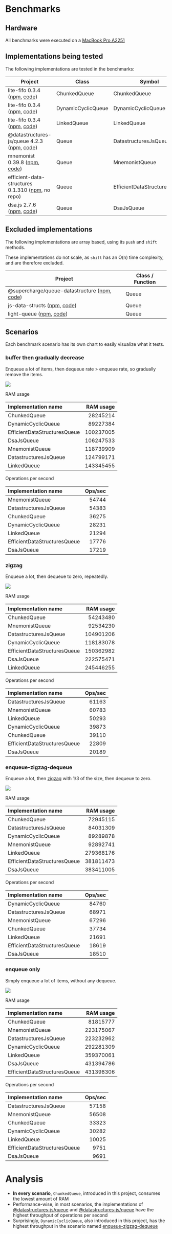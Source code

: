 # Benchmarks

## Hardware
All benchmarks were executed on a [MacBook Pro A2251](https://support.apple.com/en-il/111339)

## Implementations being tested

The following implementations are tested in the benchmarks:

| Project                                                                                                                                            | Class              | Symbol                       |
|----------------------------------------------------------------------------------------------------------------------------------------------------|--------------------|------------------------------|
| lite-fifo 0.3.4 ([npm](https://www.npmjs.com/package/lite-fifo), [code](https://github.com/kleinron/lite-fifo))                                    | ChunkedQueue       | ChunkedQueue                 |
| lite-fifo 0.3.4 ([npm](https://www.npmjs.com/package/lite-fifo), [code](https://github.com/kleinron/lite-fifo))                                    | DynamicCyclicQueue | DynamicCyclicQueue           |
| lite-fifo 0.3.4 ([npm](https://www.npmjs.com/package/lite-fifo), [code](https://github.com/kleinron/lite-fifo))                                    | LinkedQueue        | LinkedQueue                  |
| @datastructures-js/queue 4.2.3 ([npm](https://www.npmjs.com/package/@datastructures-js/queue), [code](https://github.com/datastructures-js/queue)) | Queue              | DatastructuresJsQueue        |
| mnemonist 0.39.8 ([npm](https://www.npmjs.com/package/mnemonist), [code](https://github.com/yomguithereal/mnemonist))                              | Queue              | MnemonistQueue               |
| efficient-data-structures 0.1.310 ([npm](https://www.npmjs.com/package/efficient-data-structures), no repo)                                        | Queue              | EfficientDataStructuresQueue |
| dsa.js 2.7.6 ([npm](https://www.npmjs.com/package/dsa.js), [code](https://github.com/amejiarosario/dsa.js-data-structures-algorithms-javascript))  | Queue              | DsaJsQueue                   |

## Excluded implementations

The following implementations are array based, using its `push` and `shift` methods.

These implementations do not scale, as `shift` has an O(n) time complexity, and are therefore excluded.

| Project                                                                                                                                                              | Class / Function |
|----------------------------------------------------------------------------------------------------------------------------------------------------------------------|------------------|
| @supercharge/queue-datastructure ([npm](https://www.npmjs.com/package/@supercharge/queue-datastructure), [code](https://github.com/supercharge/queue-datastructure)) | Queue            |                           
| js-data-structs ([npm](https://www.npmjs.com/package/js-data-structs), [code](https://github.com/Aveek-Saha/js-data-structs))                                        | Queue            |                           
| light-queue ([npm](https://www.npmjs.com/package/light-queue), [code](https://github.com/mmujic/light-queue))                                                        | Queue            |                           

## Scenarios

Each benchmark scenario has its own chart to easily visualize what it tests. 

### buffer then gradually decrease

Enqueue a lot of items, then dequeue rate > enqueue rate, so gradually remove the items.

![](/benchmark/images/buffer-then-gradually-decrease.png)

RAM usage

| Implementation name          | RAM usage |
| :--------------------------- | --------: |
| ChunkedQueue                 |  28245214 |
| DynamicCyclicQueue           |  89227384 |
| EfficientDataStructuresQueue | 100237005 |
| DsaJsQueue                   | 106247533 |
| MnemonistQueue               | 118739909 |
| DatastructuresJsQueue        | 124799171 |
| LinkedQueue                  | 143345455 |

Operations per second

| Implementation name          | Ops/sec |
| :--------------------------- | ------: |
| MnemonistQueue               |   54744 |
| DatastructuresJsQueue        |   54383 |
| ChunkedQueue                 |   36275 |
| DynamicCyclicQueue           |   28231 |
| LinkedQueue                  |   21294 |
| EfficientDataStructuresQueue |   17776 |
| DsaJsQueue                   |   17219 |

### zigzag

Enqueue a lot, then dequeue to zero, repeatedly.

![](/benchmark/images/zig-zag.png)

RAM usage

| Implementation name          | RAM usage |
| :--------------------------- | --------: |
| ChunkedQueue                 |  54243480 |
| MnemonistQueue               |  92534230 |
| DatastructuresJsQueue        | 104901206 |
| DynamicCyclicQueue           | 118183078 |
| EfficientDataStructuresQueue | 150362982 |
| DsaJsQueue                   | 222575471 |
| LinkedQueue                  | 245446255 |

Operations per second

| Implementation name          | Ops/sec |
| :--------------------------- | ------: |
| DatastructuresJsQueue        |   61163 |
| MnemonistQueue               |   60783 |
| LinkedQueue                  |   50293 |
| DynamicCyclicQueue           |   39873 |
| ChunkedQueue                 |   39110 |
| EfficientDataStructuresQueue |   22809 |
| DsaJsQueue                   |   20189 |

### enqueue-zigzag-dequeue

Enqueue a lot, then [zigzag](#zigzag) with 1/3 of the size, then dequeue to zero.

![](/benchmark/images/enqueue-zig-zag-dequeue.png)

RAM usage

| Implementation name          | RAM usage |
| :--------------------------- | --------: |
| ChunkedQueue                 |  72945115 |
| DatastructuresJsQueue        |  84031309 |
| DynamicCyclicQueue           |  89289878 |
| MnemonistQueue               |  92892741 |
| LinkedQueue                  | 279368176 |
| EfficientDataStructuresQueue | 381811473 |
| DsaJsQueue                   | 383411005 |

Operations per second

| Implementation name          | Ops/sec |
| :--------------------------- | ------: |
| DynamicCyclicQueue           |   84760 |
| DatastructuresJsQueue        |   68971 |
| MnemonistQueue               |   67296 |
| ChunkedQueue                 |   37734 |
| LinkedQueue                  |   21691 |
| EfficientDataStructuresQueue |   18619 |
| DsaJsQueue                   |   18510 |

### enqueue only

Simply enqueue a lot of items, without any dequeue.

![](/benchmark/images/enqueue-only.png)

RAM usage

| Implementation name          | RAM usage |
| :--------------------------- | --------: |
| ChunkedQueue                 |  81815777 |
| MnemonistQueue               | 223175067 |
| DatastructuresJsQueue        | 223232962 |
| DynamicCyclicQueue           | 292281309 |
| LinkedQueue                  | 359370061 |
| DsaJsQueue                   | 431394786 |
| EfficientDataStructuresQueue | 431398306 |

Operations per second

| Implementation name          | Ops/sec |
| :--------------------------- | ------: |
| DatastructuresJsQueue        |   57158 |
| MnemonistQueue               |   56508 |
| ChunkedQueue                 |   33323 |
| DynamicCyclicQueue           |   30282 |
| LinkedQueue                  |   10025 |
| EfficientDataStructuresQueue |    9751 |
| DsaJsQueue                   |    9691 |

# Analysis
- **In every scenario**, `ChunkedQueue`, introduced in this project, consumes the lowest amount of RAM
- Performance-wise, in most scenarios, the implementations of [@datastructures-js/queue](https://www.npmjs.com/package/@datastructures-js/queue) and [@datastructures-js/queue](https://www.npmjs.com/package/@datastructures-js/queue) have the highest throughput of operations per second
- Surprisingly, `DynamicCyclicQueue`, also introduced in this project, has the highest throughput in the scenario named [enqueue-zigzag-dequeue](#enqueue-zigzag-dequeue)
